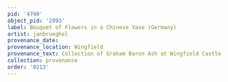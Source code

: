 ```yaml
---
pid: '4740'
object_pid: '2993'
label: Bouquet of Flowers in a Chinese Vase (Germany)
artist: janbrueghel
provenance_date:
provenance_location: Wingfield
provenance_text: Collection of Graham Baron Ash at Wingfield Castle
collection: provenance
order: '0213'
---
```

